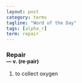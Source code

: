 ```yaml
---
layout: post
category: terms
tagline: "Word of the Day"
tags: [alpha_r]
term: repair
---
```


<h3>Repair<br/> <small>&mdash; v. (re<span>&middot;</span>pair)</small></h3>
<p><ol><li>to collect oxygen</li>
</ol></p>
